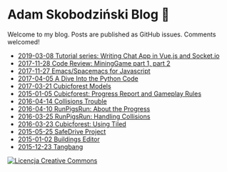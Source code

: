 # Adam Skobodziński Blog :orange_book:

Welcome to my blog. Posts are published as GitHub issues. Comments welcomed!

* [2019-03-08 Tutorial series: Writing Chat App in Vue.js and Socket.io](https://github.com/adamskopl/blog/issues/13)
* [2017-11-28 Code Review: MiningGame part 1, part 2](https://github.com/adamskopl/blog/issues/12)
* [2017-11-27 Emacs/Spacemacs for Javascript](https://github.com/adamskopl/blog/issues/2)
* [2017-04-05 A Dive Into the Python Code](https://github.com/adamskopl/blog/issues/3)
* [2017-03-21 Cubicforest Models](https://github.com/adamskopl/blog/issues/6)
* [2015-01-05 Cubicforest: Progress Report and Gameplay Rules](https://github.com/adamskopl/blog/issues/7)
* [2016-04-14 Collisions Trouble](https://github.com/adamskopl/blog/issues/5)
* [2016-04-10 RunPigsRun: About the Progress](https://github.com/adamskopl/blog/issues/8)
* [2016-03-25 RunPigsRun: Handling Collisions](https://github.com/adamskopl/blog/issues/9)
* [2016-03-23 Cubicforest: Using Tiled](https://github.com/adamskopl/blog/issues/1)
* [2015-05-25 SafeDrive Project](https://github.com/adamskopl/blog/issues/10)
* [2015-01-02 Buildings Editor](https://github.com/adamskopl/blog/issues/4)
* [2015-12-23 Tangbang](https://github.com/adamskopl/blog/issues/11)

<a class="footer-link" rel="license" href="http://creativecommons.org/licenses/by/4.0/"><img alt="Licencja Creative Commons" style="border-width:0" src="https://i.creativecommons.org/l/by/4.0/80x15.png"></a>
